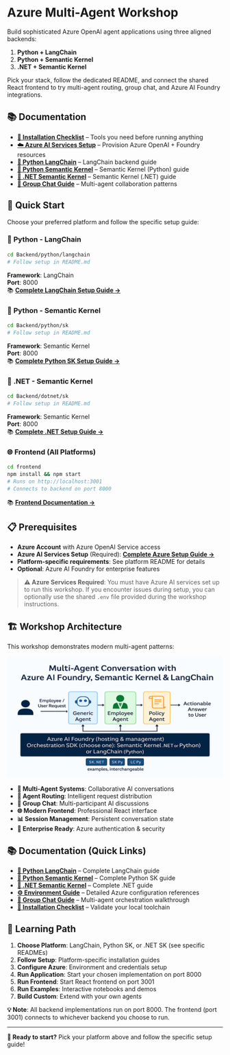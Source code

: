 # Azure Multi-Agent Workshop

Build sophisticated Azure OpenAI agent applications using three aligned backends:
1. **Python + LangChain**
2. **Python + Semantic Kernel**
3. **.NET + Semantic Kernel**

Pick your stack, follow the dedicated README, and connect the shared React frontend to try multi-agent routing, group chat, and Azure AI Foundry integrations.

## 📚 Documentation

- **[🚀 Installation Checklist](docs/INSTALL.md)** – Tools you need before running anything
- **[☁️ Azure AI Services Setup](docs/AI_SERVICES_GUIDE.md)** – Provision Azure OpenAI + Foundry resources
- **[🐍 Python LangChain](Backend/python/langchain/README.md)** – LangChain backend guide
- **[🐍 Python Semantic Kernel](Backend/python/sk/README.md)** – Semantic Kernel (Python) guide
- **[🔷 .NET Semantic Kernel](Backend/dotnet/sk/README.md)** – Semantic Kernel (.NET) guide
- **[👥 Group Chat Guide](docs/GROUP_CHAT.md)** – Multi-agent collaboration patterns

## 🚀 Quick Start

Choose your preferred platform and follow the specific setup guide:

### 🐍 **Python - LangChain**
```bash
cd Backend/python/langchain
# Follow setup in README.md
```
**Framework**: LangChain  
**Port**: 8000  
📚 **[Complete LangChain Setup Guide →](Backend/python/langchain/README.md)**

### 🐍 **Python - Semantic Kernel**
```bash
cd Backend/python/sk
# Follow setup in README.md  
```
**Framework**: Semantic Kernel  
**Port**: 8000  
📚 **[Complete Python SK Setup Guide →](Backend/python/sk/README.md)**

### 🔷 **.NET - Semantic Kernel**  
```bash
cd Backend/dotnet/sk
# Follow setup in README.md
```
**Framework**: Semantic Kernel  
**Port**: 8000  
📚 **[Complete .NET Setup Guide →](Backend/dotnet/sk/README.md)**

### 🌐 **Frontend** (All Platforms)
```bash
cd frontend
npm install && npm start
# Runs on http://localhost:3001
# Connects to backend on port 8000
```
📚 **[Frontend Documentation →](frontend/PROFESSIONAL_UI_README.md)**

## 📋 Prerequisites

- **Azure Account** with Azure OpenAI Service access
- **Azure AI Services Setup** (Required): **[Complete Azure Setup Guide →](docs/AI_SERVICES_GUIDE.md)**
- **Platform-specific requirements**: See platform README for details
- **Optional**: Azure AI Foundry for enterprise features

> **⚠️ Azure Services Required**: You must have Azure AI services set up to run this workshop. If you encounter issues during setup, you can optionally use the shared `.env` file provided during the workshop instructions.

## 🏗️ Workshop Architecture

This workshop demonstrates modern multi-agent patterns:

![Multi-Agent Conversation Architecture](docs/img/multi-agent-conversation.png)

- **🤖 Multi-Agent Systems**: Collaborative AI conversations
- **🔄 Agent Routing**: Intelligent request distribution  
- **💬 Group Chat**: Multi-participant AI discussions
- **🌐 Modern Frontend**: Professional React interface
- **📊 Session Management**: Persistent conversation state
- **🔐 Enterprise Ready**: Azure authentication & security

## 📚 Documentation (Quick Links)

- **[🐍 Python LangChain](Backend/python/langchain/README.md)** – Complete LangChain guide
- **[🐍 Python Semantic Kernel](Backend/python/sk/README.md)** – Complete Python SK guide  
- **[🔷 .NET Semantic Kernel](Backend/dotnet/sk/README.md)** – Complete .NET guide
- **[⚙️ Environment Guide](docs/ENVIRONMENT_GUIDE.md)** – Detailed Azure configuration references
- **[👥 Group Chat Guide](docs/GROUP_CHAT.md)** – Multi-agent orchestration walkthrough
- **[🚀 Installation Checklist](docs/INSTALL.md)** – Validate your local toolchain

## 🎯 Learning Path

1. **Choose Platform**: LangChain, Python SK, or .NET SK (see specific READMEs)
2. **Follow Setup**: Platform-specific installation guides
3. **Configure Azure**: Environment and credentials setup  
4. **Run Application**: Start your chosen implementation on port 8000
5. **Run Frontend**: Start React frontend on port 3001  
6. **Run Examples**: Interactive notebooks and demos
7. **Build Custom**: Extend with your own agents

**💡 Note**: All backend implementations run on port 8000. The frontend (port 3001) connects to whichever backend you choose to run.

---

**🚀 Ready to start?** Pick your platform above and follow the specific setup guide!